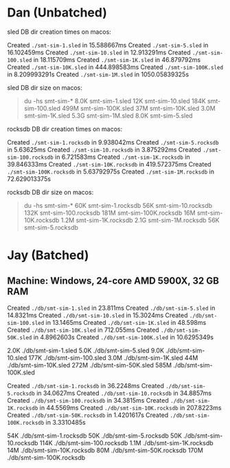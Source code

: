 # Dan (Unbatched)

sled DB dir creation times on macos:

Created `./smt-sim-1.sled` in 15.588667ms
Created `./smt-sim-5.sled` in 16.102459ms
Created `./smt-sim-10.sled` in 12.913291ms
Created `./smt-sim-100.sled` in 18.115709ms
Created `./smt-sim-1K.sled` in 46.879792ms
Created `./smt-sim-10K.sled` in 444.898583ms
Created `./smt-sim-100K.sled` in 8.209993291s
Created `./smt-sim-1M.sled` in 1050.05839325s

sled DB dir size on macos:

> du -hs smt-sim-*
8.0K    smt-sim-1.sled
12K    smt-sim-10.sled
184K    smt-sim-100.sled
499M   smt-sim-100K.sled
37M    smt-sim-10K.sled
3.0M    smt-sim-1K.sled
5.3G    smt-sim-1M.sled
8.0K    smt-sim-5.sled


rocksdb DB dir creation times on macos:

Created `./smt-sim-1.rocksdb` in 9.938042ms
Created `./smt-sim-5.rocksdb` in 5.63625ms
Created `./smt-sim-10.rocksdb` in 3.875292ms
Created `./smt-sim-100.rocksdb` in 6.721583ms
Created `./smt-sim-1K.rocksdb` in 39.846333ms
Created `./smt-sim-10K.rocksdb` in 419.572375ms
Created `./smt-sim-100K.rocksdb` in 5.63792975s
Created `./smt-sim-1M.rocksdb` in 72.629013375s


rocksdb DB dir size on macos:

> du -hs smt-sim-*
60K    smt-sim-1.rocksdb
56K    smt-sim-10.rocksdb
132K    smt-sim-100.rocksdb
181M    smt-sim-100K.rocksdb
16M    smt-sim-10K.rocksdb
1.2M    smt-sim-1K.rocksdb
2.1G    smt-sim-1M.rocksdb
56K    smt-sim-5.rocksdb


# Jay (Batched)

## Machine: Windows, 24-core AMD 5900X, 32 GB RAM

Created `./db/smt-sim-1.sled` in 23.811ms
Created `./db/smt-sim-5.sled` in 14.8321ms
Created `./db/smt-sim-10.sled` in 15.3024ms
Created `./db/smt-sim-100.sled` in 13.1465ms
Created `./db/smt-sim-1K.sled` in 48.598ms
Created `./db/smt-sim-10K.sled` in 712.055ms
Created `./db/smt-sim-50K.sled` in 4.8962603s
Created `./db/smt-sim-100K.sled` in 10.6295349s

2.0K    ./db/smt-sim-1.sled
5.0K    ./db/smt-sim-5.sled
9.0K    ./db/smt-sim-10.sled
177K    ./db/smt-sim-100.sled
3.0M    ./db/smt-sim-1K.sled
44M     ./db/smt-sim-10K.sled
272M    ./db/smt-sim-50K.sled
585M    ./db/smt-sim-100K.sled


Created `./db/smt-sim-1.rocksdb` in 36.2248ms
Created `./db/smt-sim-5.rocksdb` in 34.0627ms
Created `./db/smt-sim-10.rocksdb` in 34.8857ms
Created `./db/smt-sim-100.rocksdb` in 34.3815ms
Created `./db/smt-sim-1K.rocksdb` in 44.5569ms
Created `./db/smt-sim-10K.rocksdb` in 207.8223ms
Created `./db/smt-sim-50K.rocksdb` in 1.4201617s
Created `./db/smt-sim-100K.rocksdb` in 3.3310485s

54K     ./db/smt-sim-1.rocksdb
50K     ./db/smt-sim-5.rocksdb
50K     ./db/smt-sim-10.rocksdb
114K    ./db/smt-sim-100.rocksdb
1.1M    ./db/smt-sim-1K.rocksdb
14M     ./db/smt-sim-10K.rocksdb
80M     ./db/smt-sim-50K.rocksdb
170M    ./db/smt-sim-100K.rocksdb
